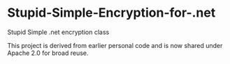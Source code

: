# Stupid-Simple-Encryption-for-.net
Stupid Simple .net encryption class

This project is derived from earlier personal code and is now shared under Apache 2.0 for broad reuse.
